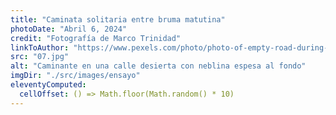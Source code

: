 ```yaml
---
title: "Caminata solitaria entre bruma matutina"
photoDate: "Abril 6, 2024"
credit: "Fotografía de Marco Trinidad"
linkToAuthor: "https://www.pexels.com/photo/photo-of-empty-road-during-daytime-3295140/"
src: "07.jpg"
alt: "Caminante en una calle desierta con neblina espesa al fondo"
imgDir: "./src/images/ensayo"
eleventyComputed:
  cellOffset: () => Math.floor(Math.random() * 10)
---
```

